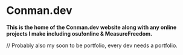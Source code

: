 # Conman.dev
**This is the home of the Conman.dev website along with any online projects I make including osu!online & MeasureFreedom.**

// Probably also my soon to be portfolio, every dev needs a portfolio.
